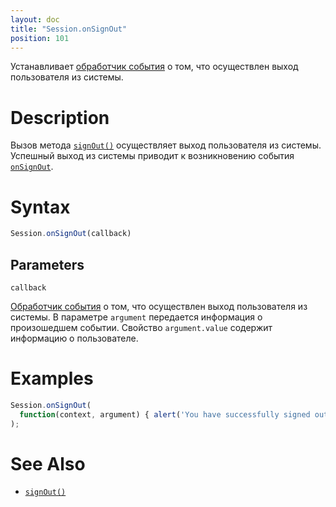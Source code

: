 ```yaml
---
layout: doc
title: "Session.onSignOut"
position: 101
---
```


Устанавливает [обработчик события](../../Script/) о том, что осуществлен выход пользователя из системы.

# Description

Вызов метода [`signOut()`](../Session.signOut/) осуществляет выход пользователя из системы. Успешный
выход из системы приводит к возникновению события [`onSignOut`](../Session.onSignOut/).

# Syntax

```js
Session.onSignOut(callback)
```

## Parameters

`callback`

[Обработчик события](../../Script/) о том, что осуществлен выход пользователя из системы. В параметре
`argument` передается информация о произошедшем событии. Свойство `argument.value` содержит информацию
о пользователе.

# Examples

```js
Session.onSignOut(
  function(context, argument) { alert('You have successfully signed out!'); }
);
```

# See Also

* [`signOut()`](../Session.signOut/)
